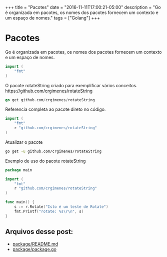 +++
title = "Pacotes"
date = "2016-11-11T17:00:21-05:00"
description = "Go é organizada em pacotes, os nomes dos pacotes fornecem um contexto e um espaço de nomes."
tags = ["Golang"]
+++
# Pacotes

Go é organizada em pacotes, os nomes dos pacotes fornecem um contexto e um espaço de nomes.

```go
import (
	"fmt"
)
```

O pacote rotateString criado para exemplificar vários conceitos.
https://github.com/crgimenes/rotateString


```go
go get github.com/crgimenes/rotateString
```

Referencia completa ao pacote direto no código.

```go
import (
	"fmt"
	r "github.com/crgimenes/rotateString"
)
```


Atualizar o pacote

```bash
go get -u github.com/crgimenes/rotateString
```

Exemplo de uso do pacote rotateString

```go
package main

import (
	"fmt"
	r "github.com/crgimenes/rotateString"
)

func main() {
	s := r.Rotate("Isto é um teste de Rotate")
	fmt.Printf("rotate: %s\r\n", s)
}
```

## Arquivos desse post:

- [package/README.md](https://github.com/go-br/estudos/blob/master/package/README.md)
- [package/package.go](https://github.com/go-br/estudos/blob/master/package/package.go)
